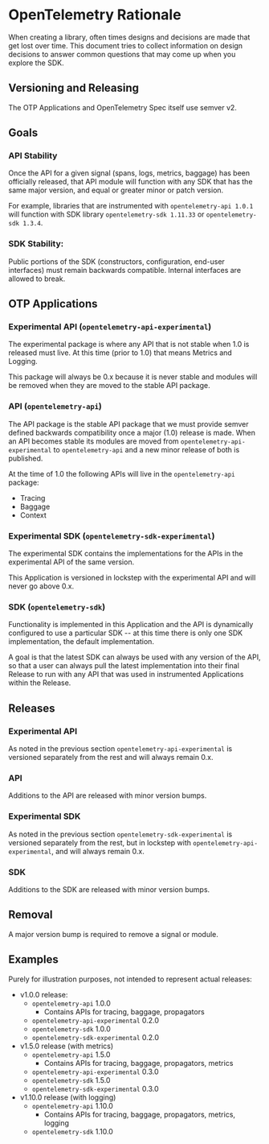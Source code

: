 # OpenTelemetry Rationale

When creating a library, often times designs and decisions are made that get lost over time. This
document tries to collect information on design decisions to answer common questions that may come
up when you explore the SDK.

## Versioning and Releasing

The OTP Applications and OpenTelemetry Spec itself use semver v2.

## Goals

### API Stability

Once the API for a given signal (spans, logs, metrics, baggage) has been officially released, that API module will function with any SDK that has the same major version, and equal or greater minor or patch version.

For example, libraries that are instrumented with `opentelemetry-api 1.0.1` will function with SDK library `opentelemetry-sdk 1.11.33` or `opentelemetry-sdk 1.3.4`.

### SDK Stability:

Public portions of the SDK (constructors, configuration, end-user interfaces) must remain backwards compatible.
Internal interfaces are allowed to break.

## OTP Applications

### Experimental API (`opentelemetry-api-experimental`)

The experimental package is where any API that is not stable when 1.0 is
released must live. At this time (prior to 1.0) that means Metrics and Logging.

This package will always be 0.x because it is never stable and modules will be
removed when they are moved to the stable API package.

### API (`opentelemetry-api`)

The API package is the stable API package that we must provide semver defined
backwards compatibility once a major (1.0) release is made. When an API becomes
stable its modules are moved from `opentelemetry-api-experimental` to
`opentelemetry-api` and a new minor release of both is published.

At the time of 1.0 the following APIs will live in the `opentelemetry-api`
package:

* Tracing
* Baggage
* Context

### Experimental SDK (`opentelemetry-sdk-experimental`)

The experimental SDK contains the implementations for the APIs in the
experimental API of the same version.

This Application is versioned in lockstep with the experimental API and will
never go above 0.x.

### SDK (`opentelemetry-sdk`)

Functionality is implemented in this Application and the API is dynamically
configured to use a particular SDK -- at this time there is only one SDK
implementation, the default implementation.

A goal is that the latest SDK can always be used with any version of the API, so
that a user can always pull the latest implementation into their final Release
to run with any API that was used in instrumented Applications within the
Release.

## Releases

### Experimental API

As noted in the previous section `opentelemetry-api-experimental` is versioned
separately from the rest and will always remain 0.x.

### API

Additions to the API are released with minor version bumps.

### Experimental SDK

As noted in the previous section `opentelemetry-sdk-experimental` is versioned
separately from the rest, but in lockstep with `opentelemetry-api-experimental`,
and will always remain 0.x.

### SDK

Additions to the SDK are released with minor version bumps.

## Removal

A major version bump is required to remove a signal or module.

## Examples

Purely for illustration purposes, not intended to represent actual releases:

- v1.0.0 release:
   - `opentelemetry-api` 1.0.0
     - Contains APIs for tracing, baggage, propagators
   - `opentelemetry-api-experimental` 0.2.0
   - `opentelemetry-sdk` 1.0.0
   - `opentelemetry-sdk-experimental` 0.2.0
- v1.5.0 release (with metrics)
   - `opentelemetry-api` 1.5.0
     - Contains APIs for tracing, baggage, propagators, metrics
   - `opentelemetry-api-experimental` 0.3.0
   - `opentelemetry-sdk` 1.5.0
   - `opentelemetry-sdk-experimental` 0.3.0
- v1.10.0 release (with logging)
   - `opentelemetry-api` 1.10.0
     - Contains APIs for tracing, baggage, propagators, metrics, logging
   - `opentelemetry-sdk` 1.10.0
